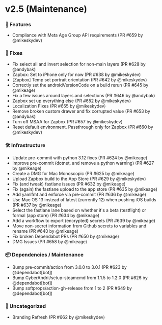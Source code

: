 # v2.5 (Maintenance)

### 🚀 Features

* Compliance with Meta Age Group API requirements (PR #659 by @mikeskydev)

### 🐛 Fixes

* Fix select all and invert selection for non-main layers (PR #628 by @andybak)
* Zapbox: Set to iPhone only for now (PR #638 by @mikeskydev)
* \[Zapbox] Temp set portrait orientation (PR #642 by @mikeskydev)
* Correctly set the androidVersionCode on a build rerun (PR #645 by @mikeage)
* Fix a few issues around layers and selections (PR #646 by @andybak)
* Zapbox set up everything else (PR #652 by @mikeskydev)
* Localization Fixes (PR #655 by @mikeskydev)
* Remove broken custom drawer and fix corrupted value (PR #653 by @andybak)
* Turn off MSAA for Zapbox (PR #657 by @mikeskydev)
* Reset default environment. Passthrough only for Zapbox (PR #660 by @mikeskydev)

### 🛠️ Infrastructure

* Update pre-commit with python 3.12 fixes (PR #624 by @mikeage)
* Improve pre-commit (dotnet, and remove a python warning) (PR #627 by @mikeage)
* Create a DMG for Mac Monoscopic (PR #625 by @mikeage)
* Upload Zapbox build to the App Store (PR #629 by @mikeskydev)
* Fix (and tweak) fastlane issues (PR #632 by @mikeage)
* Fix (again) the fastlane upload to the app store (PR #635 by @mikeage)
* Add yamlfmt and enforce via pre-commit (PR #636 by @mikeage)
* Use Mac OS 13 instead of latest (currently 12) when pushing iOS builds (PR #637 by @mikeage)
* Select the fastlane lane based on whether it's a beta (testflight) or formal (app store) (PR #634 by @mikeage)
* Add a workflow to export (encrypted) secrets (PR #639 by @mikeage)
* Move non-secret information from Github secrets to variables and rename (PR #640 by @mikeage)
* Fix broken Dependabot PRs (PR #650 by @mikeage)
* DMG Issues (PR #658 by @mikeage)

### 📦 Dependencies / Maintenance

* Bump pre-commit/action from 3.0.0 to 3.0.1 (PR #623 by @dependabot\[bot])
* Bump CyberAndrii/setup-steamcmd from 1.1.5 to 1.2.0 (PR #626 by @dependabot\[bot])
* Bump softprops/action-gh-release from 1 to 2 (PR #649 by @dependabot\[bot])

### 💬 Uncategorized

* Branding Refresh (PR #662 by @mikeskydev)
